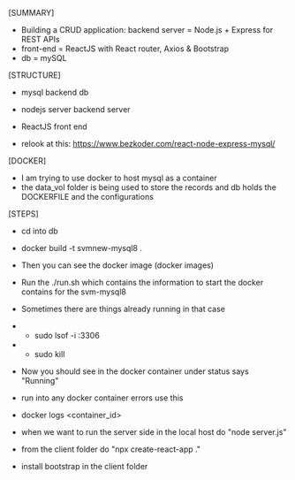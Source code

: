 [SUMMARY]
* Building a CRUD application: backend server = Node.js + Express for REST APIs
* front-end = ReactJS with React router, Axios & Bootstrap
* db = mySQL

[STRUCTURE]
* mysql             backend db
* nodejs server     backend server
* ReactJS           front end

* relook at this: https://www.bezkoder.com/react-node-express-mysql/  

[DOCKER]
* I am trying to use docker to host mysql as a container
* the data_vol folder is being used to store the records and db holds the DOCKERFILE and the configurations

[STEPS]
* cd into db
* docker build -t svmnew-mysql8 .
* Then you can see the docker image (docker images)
* Run the ./run.sh which contains the information to start the docker contains for the svm-mysql8
* Sometimes there are things already running in that case
*   - sudo lsof -i :3306
*   - sudo kill <PID>
* Now you should see in the docker container under status says "Running"

* run into any docker container errors use this
* docker logs <container_id>

* when we want to run the server side in the local host do "node server.js"

* from the client folder do "npx create-react-app ."

* install bootstrap in the client folder 